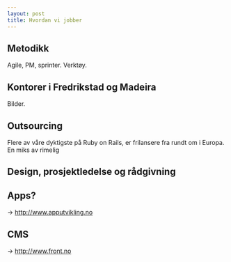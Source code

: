 ```yaml
---
layout: post
title: Hvordan vi jobber
---
```


## Metodikk
Agile, PM, sprinter. Verktøy.

## Kontorer i Fredrikstad og Madeira
Bilder.

## Outsourcing
Flere av våre dyktigste på Ruby on Rails, er frilansere fra rundt om i Europa. En miks av rimelig

## Design, prosjektledelse og rådgivning


## Apps?
-> http://www.apputvikling.no

## CMS
-> http://www.front.no
